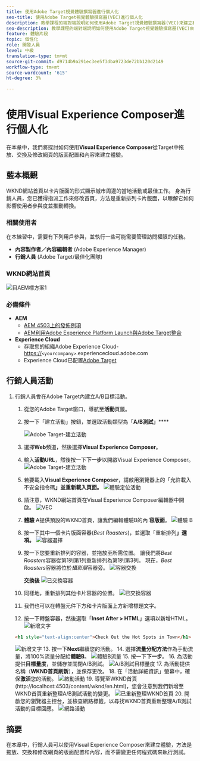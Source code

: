 ```yaml
---
title: 使用Adobe Target視覺體驗撰寫器進行個人化
seo-title: 使用Adobe Target視覺體驗撰寫器(VEC)進行個人化
description: 教學課程的端對端說明如何使用Adobe Target視覺體驗撰寫器(VEC)來建立和提供個人化體驗。
seo-description: 教學課程的端對端說明如何使用Adobe Target視覺體驗撰寫器(VEC)來建立和提供個人化體驗。
feature: 體驗片段
topic: 個性化
role: 開發人員
level: 中級
translation-type: tm+mt
source-git-commit: d9714b9a291ec3ee5f3dba9723de72bb120d2149
workflow-type: tm+mt
source-wordcount: '615'
ht-degree: 3%

---
```



# 使用Visual Experience Composer進行個人化

在本章中，我們將探討如何使用&#x200B;**Visual Experience Composer**&#x200B;從Target中拖放、交換及修改網頁的版面配置和內容來建立體驗。

## 藍本概觀

WKND網站首頁以卡片版面的形式顯示城市周邊的當地活動或最佳工作。 身為行銷人員，您已獲得指派工作來修改首頁，方法是重新排列卡片版面，以瞭解它如何影響使用者參與度並推動轉換。

### 相關使用者

在本練習中，需要有下列用戶參與，並執行一些可能需要管理訪問權限的任務。

* **內容製作者／內容編輯者** (Adobe Experience Manager)
* **行銷人員** (Adobe Target/最佳化團隊)

### WKND網站首頁

![目AEM標方案1](assets/personalization-use-case-3/aem-target-use-case-3.png)

### 必備條件

* **AEM**
   * [AEM  4503上的發佈例項](./implementation.md#getting-aem) 
   * [AEM利用Adobe Experience Platform Launch與Adobe Target整合](./using-launch-adobe-io.md#aem-target-using-launch-by-adobe)
* **Experience Cloud**
   * 存取您的組織Adobe Experience Cloud- <https://>`<yourcompany>`.experiencecloud.adobe.com
   * Experience Cloud已配置[Adobe Target](https://experiencecloud.adobe.com)

## 行銷人員活動

1. 行銷人員會在Adobe Target內建立A/B目標活動。
   1. 從您的Adobe Target窗口，導航至&#x200B;**活動**&#x200B;頁籤。
   2. 按一下「建立活動」按鈕，並選取活動類型為「**A/B測試」******

      ![Adobe Target-建立活動](assets/personalization-use-case-2/create-ab-activity.png)
   3. 選擇&#x200B;**Web**&#x200B;頻道，然後選擇&#x200B;**Visual Experience Composer**。
   4. 輸入&#x200B;**活動URL**，然後按一下&#x200B;**下一步**以開啟Visual Experience Composer。
      ![Adobe Target-建立活動](assets/personalization-use-case-2/create-activity-ab-name.png)
   5. 若要載入&#x200B;**Visual Experience Composer**，請啟用瀏覽器上的「允許載入不安全指令碼&#x200B;**」並重新載入頁面。**
      ![體驗定位活動](assets/personalization-use-case-1/load-unsafe-scripts.png)
   6. 請注意，WKND網站首頁在Visual Experience Composer編輯器中開啟。
      ![VEC](assets/personalization-use-case-2/vec.png)
   7. **體驗** A提供預設的WKND首頁，讓我們編輯體驗B的內 **容版面**。
      ![體驗 B](assets/personalization-use-case-3/use-case3-experience-b.png)
   8. 按一下其中一個卡片版面容器(*Best Roasters*)，並選取「重新排列&#x200B;**」選項。**
      ![容器選擇](assets/personalization-use-case-3/container-selection.png)
   9. 按一下您要重新排列的容器，並拖放至所需位置。 讓我們將&#x200B;*Best Roasters*&#x200B;容器從第1列第1列重新排列為第1列第3列。 現在，*Best Roasters*&#x200B;容器將位於&#x200B;*攝影展*容器旁。
      ![容器交換](assets/personalization-use-case-3/container-swap.png)

      **交換後**
      ![已交換容器](assets/personalization-use-case-3/after-swap-1-3.png)
   10. 同樣地，重新排列其他卡片容器的位置。
      ![已交換容器](assets/personalization-use-case-3/after-swap-all.png)
   11. 我們也可以在轉盤元件下方和卡片版面上方新增標題文字。
   12. 按一下轉盤容器，然後選取「**Inset After > HTML**」選項以新增HTML。
      ![新增文字](assets/personalization-use-case-3/add-text.png)

      ```html
      <h1 style="text-align:center">Check Out the Hot Spots in Town</h1>
      ```

      ![新增文字](assets/personalization-use-case-3/after-changes.png)
   13. 按一下&#x200B;**Next**&#x200B;繼續您的活動。
   14. 選擇&#x200B;**流量分配方法**&#x200B;作為手動流量，將100%流量分配給&#x200B;**體驗B**。
      ![體驗B流量](assets/personalization-use-case-2/traffic.png)
   15. 按一下&#x200B;**下一步**。
   16. 為活動提供&#x200B;**目標量度**，並儲存並關閉A/B測試。
      ![A/B測試目標量度](assets/personalization-use-case-2/goal-metric.png)
   17. 為活動提供名稱（**WKND首頁刷新**），並保存更改。
   18. 在「活動詳細資訊」螢幕中，確保&#x200B;**激活**您的活動。
      ![啟動活動](assets/personalization-use-case-3/save-activity.png)
   19. 導覽至WKND首頁(http://localhost:4503/content/wknd/en.html)，您會注意到我們新增至WKND首頁重新整理A/B測試活動的變更。
      ![已重新整理WKND首頁](assets/personalization-use-case-3/activity-result.png)
   20. 開啟您的瀏覽器主控台，並檢查網路標籤，以尋找WKND首頁重新整理A/B測試活動的目標回應。
      ![網路活動](assets/personalization-use-case-3/activity-result.png)

## 摘要

在本章中，行銷人員可以使用Visual Experience Composer來建立體驗，方法是拖放、交換和修改網頁的版面配置和內容，而不需變更任何程式碼來執行測試。

